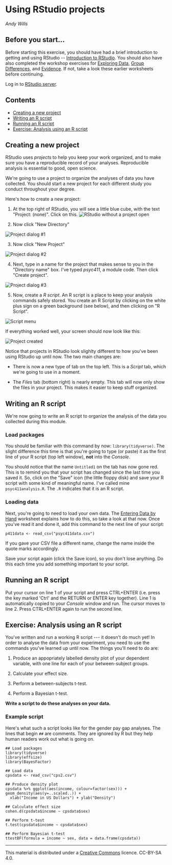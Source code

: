 # Using RStudio projects
_Andy Wills_

## Before you start...

Before starting this exercise, you should have had a brief introduction to getting and using RStudio -- [Introduction to RStudio](intro-rstudio.html). You should also have also completed the workshop exercises for [Exploring Data](exploring-incomes.html), [Group Differences](group-differences.html), and [Evidence](evidence.html). If not, take a look these earlier worksheets before continuing.

Log in to <a href = "https://rstudio.plymouth.ac.uk" target = "blank">RStudio server</a>.

## Contents

- [Creating a new project](#create)
- [Writing an R script](#write)
- [Running an R script](#run)
- [Exercise: Analysis using an R script](#ex1)

<a name="create"></a>

## Creating a new project

RStudio uses _projects_ to help you keep your work organized, and to make sure you have a reproducible record of your analyses. Reproducible analysis is essential to good, open science. 

We're going to use a project to organize the analyses of data you have collected. You should start a new project for each different study you conduct throughout your degree.

Here's how to create a new project:


1. At the top right of RStudio, you will see a little blue cube, with the text "Project: (none)". Click on this. 
![RStudio without a project open](pics/rstudio-new.png)

2. Now click "New Directory"

![Project dialog #1](pics/create1.png)

3. Now click "New Project"

![Project dialog #2](pics/create2.png)

4. Next, type in a name for the project that makes sense to you in the "Directory name" box. I've typed _psyc411_, a module code. Then click "Create project".

![Project dialog #3](pics/create3.png)

5. Now, create a _R script_. An R script is a place to keep your analysis commands safely stored. You create an R Script by clicking on the white plus sign on a green background (see below), and then clicking on "R Script".

![Script menu](pics/script1.png)

If everything worked well, your screen should now look like this:

![Project created](pics/project-made.png)

Notice that projects in RStudio look slighlty different to how you've been using RStudio up until now. The two main changes are:

* There is now a new type of tab on the top left. This is a _Script_ tab, which we're going to use in a moment. 

* The _Files_ tab (bottom right) is nearly empty. This tab will now only show the files in your project. This makes it easier to keep stuff organized.

<a name="write"></a>

## Writing an R script

We're now going to write an R script to organize the analysis of the data you collected during this module.

### Load packages

You should be familiar with this command by now: `library(tidyverse)`. The slight difference this time is that you're going to type (or paste) it as the first line of your R script (top left window), **not** into the _Console_.

You should notice that the name `Untitled1` on the tab has now gone red. This is to remind you that your script has changed since the last time you saved it. So, click on the "Save" icon (the little floppy disk) and save your R script with some kind of meaningful name. I've called mine `psyc411analysis.R`. The `.R` indicates that it is an R script.

### Loading data
Next, you're going to need to load your own data. The [Entering Data by Hand](entering-data-by-hand.html) worksheet explains how to do this, so take a look at that now. Once you've read it and done it, add this command to the next line of your script:

`p411data <- read_csv("psyc411data.csv")`

If you gave your CSV file a different name, change the name inside the quote marks accordingly.

Save your script again (click the Save icon), so you don't lose anything. Do this each time you add something important to your script. 

<a name="run"></a>

## Running an R script

Put your cursor on line 1 of your script and press CTRL+ENTER (i.e. press the key marked 'Ctrl' and the RETURN or ENTER key together). Line 1 is automatically copied to your _Console_ window and run. The cursor moves to line 2. Press CTRL+ENTER again to run the second line.

<a name="ex1"></a>

## Exercise: Analysis using an R script

You've written and run a working R script --- it doesn't do much yet! In order to analyse the data from your experiment, you need to use the commands you've learned up until now. The things you'll need to do are:

1. Produce an appopriately labelled density plot of your dependent variable, with one line for each of your between-subject groups.

2. Calculate your effect size.

3. Perform a between-subjects t-test.

4. Perform a Bayesian t-test.

**Write a script to do these analyses on your data.**

### Example script
Here's what such a script looks like for the gender pay gap analyses. The lines that begin `##` are comments. They are ignored by R but they help human readers work out what is going on.

```
## Load packages 
library(tidyverse)
library(effsize)
library(BayesFactor)

## Load data
cpsdata <- read_csv("cps2.csv")

## Produce density plot
cpsdata %>% ggplot(aes(income, colour=factor(sex))) + geom_density(aes(y=..scaled..)) +
  xlab("Income in US Dollars") + ylab("Density")

## Calculate effect size
cohen.d(cpsdata$income ~ cpsdata$sex)

## Perform t-test
t.test(cpsdata$income ~ cpsdata$sex)

## Perform Bayesian t-test
ttestBF(formula = income ~ sex, data = data.frame(cpsdata))
```
___

This material is distributed under a [Creative Commons](https://creativecommons.org/) licence. CC-BY-SA 4.0. 


